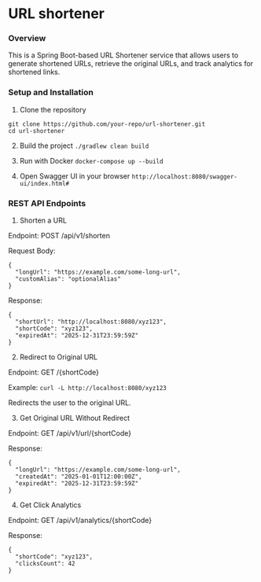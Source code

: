 # URL shortener 

### Overview

This is a Spring Boot-based URL Shortener service that allows users to generate shortened URLs, retrieve the original URLs, and track analytics for shortened links.

### Setup and Installation

1. Clone the repository
```
git clone https://github.com/your-repo/url-shortener.git
cd url-shortener
```

2. Build the project
```./gradlew clean build```

3. Run with Docker
```docker-compose up --build```

4. Open Swagger UI in your browser
```http://localhost:8080/swagger-ui/index.html#```

### REST API Endpoints

1. Shorten a URL

Endpoint: POST /api/v1/shorten

Request Body:
```
{
  "longUrl": "https://example.com/some-long-url",
  "customAlias": "optionalAlias"
}
```

Response:
```
{
  "shortUrl": "http://localhost:8080/xyz123",
  "shortCode": "xyz123",
  "expiredAt": "2025-12-31T23:59:59Z"
}
```

2. Redirect to Original URL

Endpoint: GET /{shortCode}

Example:
```curl -L http://localhost:8080/xyz123```

Redirects the user to the original URL.

3. Get Original URL Without Redirect

Endpoint: GET /api/v1/url/{shortCode}

Response:
```
{
  "longUrl": "https://example.com/some-long-url",
  "createdAt": "2025-01-01T12:00:00Z",
  "expiredAt": "2025-12-31T23:59:59Z"
}
```

4. Get Click Analytics

Endpoint: GET /api/v1/analytics/{shortCode}

Response:
```
{
  "shortCode": "xyz123",
  "clicksCount": 42
}
```

